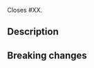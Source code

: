 <!-- Link the issue this Pull Requests works to resolve. In most cases, you should open an issue first, discuss implementation if needed, then open a PR once implementation is done. -->
Closes #XX.

## Description

<!-- Replace this with the description of your Pull Request, including high-level details on the implementation. -->

## Breaking changes

<!-- Bullet point list format of each breaking change this PR introduces, in the format of a migration guide. If there are no breaking changes, remove this section. -->
